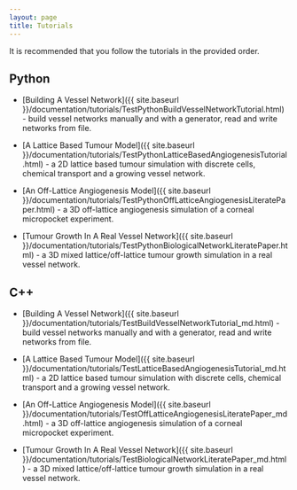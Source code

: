 ```yaml
---
layout: page
title: Tutorials
---
```


It is recommended that you follow the tutorials in the provided order. 

## Python

* [Building A Vessel Network]({{ site.baseurl }}/documentation/tutorials/TestPythonBuildVesselNetworkTutorial.html)  - build vessel networks manually and with a generator, read and write networks from file.

* [A Lattice Based Tumour Model]({{ site.baseurl }}/documentation/tutorials/TestPythonLatticeBasedAngiogenesisTutorial.html)  - a 2D lattice based tumour simulation with discrete cells, chemical transport and a growing vessel network.

* [An Off-Lattice Angiogenesis Model]({{ site.baseurl }}/documentation/tutorials/TestPythonOffLatticeAngiogenesisLiteratePaper.html)  - a 3D off-lattice angiogenesis simulation of a corneal micropocket experiment. 

* [Tumour Growth In A Real Vessel Network]({{ site.baseurl }}/documentation/tutorials/TestPythonBiologicalNetworkLiteratePaper.html)  - a 3D mixed lattice/off-lattice tumour growth simulation in a real
vessel network.


## C++

* [Building A Vessel Network]({{ site.baseurl }}/documentation/tutorials/TestBuildVesselNetworkTutorial_md.html)  - build vessel networks manually and with a generator, read and write networks from file.

* [A Lattice Based Tumour Model]({{ site.baseurl }}/documentation/tutorials/TestLatticeBasedAngiogenesisTutorial_md.html) - a 2D lattice based tumour simulation with discrete cells, chemical transport and a growing vessel network.

* [An Off-Lattice Angiogenesis Model]({{ site.baseurl }}/documentation/tutorials/TestOffLatticeAngiogenesisLiteratePaper_md.html) - a 3D off-lattice angiogenesis simulation of a corneal micropocket experiment. 

* [Tumour Growth In A Real Vessel Network]({{ site.baseurl }}/documentation/tutorials/TestBiologicalNetworkLiteratePaper_md.html) - a 3D mixed lattice/off-lattice tumour growth simulation in a real
vessel network.


